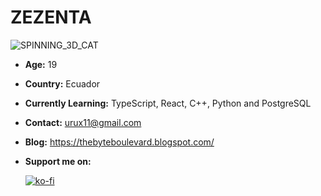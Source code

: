 # ZEZENTA
![SPINNING_3D_CAT](https://media3.giphy.com/media/v1.Y2lkPTc5MGI3NjExcjgxM2o5cm9idXAwcjFzeGtvazR0cGJkMnRmcHp0dHdwZjJjbmVsMCZlcD12MV9pbnRlcm5hbF9naWZfYnlfaWQmY3Q9cw/D05hOQelqqOy5N5COl/source.gif)
- **Age:** 19
- **Country:** Ecuador
- **Currently Learning:** TypeScript, React, C++, Python and PostgreSQL
- **Contact:** urux11@gmail.com
- **Blog:** https://thebyteboulevard.blogspot.com/
  
- **Support me on:**

  [![ko-fi](https://ko-fi.com/img/githubbutton_sm.svg)](https://ko-fi.com/E1E3TYPQW)
